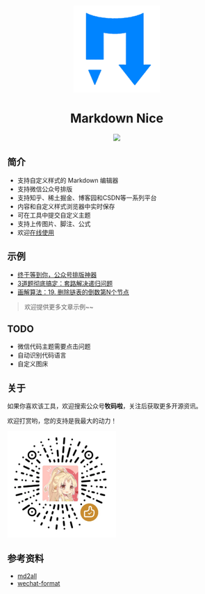 <div align="center">
<a href="https://mdnice.com">
<img width="200" src="./logo.png"/>
</a>
</div>
<h1 align="center">Markdown Nice</h1>
<p align="center"><img src="https://api.travis-ci.org/zhning12/markdown-nice.svg?branch=master"></p>

## 简介

- 支持自定义样式的 Markdown 编辑器
- 支持微信公众号排版
- 支持知乎、稀土掘金、博客园和CSDN等一系列平台
- 内容和自定义样式浏览器中实时保存
- 可在工具中提交自定义主题
- 支持上传图片、脚注、公式
- 欢迎[在线使用](https://mdnice.com/)

## 示例

- [终于等到你，公众号排版神器](https://mp.weixin.qq.com/s/raFgkqlV5hZmrXiEWVAyfQ)
- [3道题彻底搞定：套路解决递归问题](https://mp.weixin.qq.com/s/NCRTvdeqcC8INdPPfsMsVA)
- [画解算法：19. 删除链表的倒数第N个节点](https://mp.weixin.qq.com/s/qsElRxU6qJML9KQ3nWw9Yg)

> 欢迎提供更多文章示例~~

## TODO

- 微信代码主题需要点击问题
- 自动识别代码语言
- 自定义图床

## 关于

如果你喜欢该工具，欢迎搜索公众号**牧码啦**，关注后获取更多开源资讯。

欢迎打赏哟，您的支持是我最大的动力！

<img width="250px" src="./wechat.png"/>

## 参考资料

- [md2all](https://md.aclickall.com/)
- [wechat-format](https://github.com/lyricat/wechat-format)